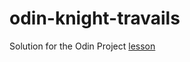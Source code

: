 # odin-knight-travails
Solution for the Odin Project [lesson](https://www.theodinproject.com/lessons/javascript-knights-travails)
